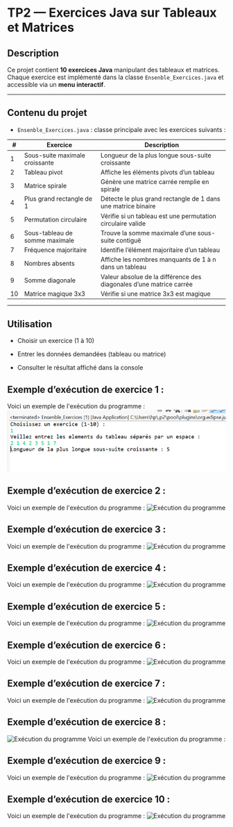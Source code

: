 # TP2 — Exercices Java sur Tableaux et Matrices

## Description
Ce projet contient **10 exercices Java** manipulant des tableaux et matrices.  
Chaque exercice est implémenté dans la classe `Ensenble_Exercices.java` et accessible via un **menu interactif**.

---

## Contenu du projet
- `Ensenble_Exercices.java` : classe principale avec les exercices suivants :

| #  | Exercice                          | Description                                           |
|----|----------------------------------|-------------------------------------------------------|
| 1  | Sous-suite maximale croissante   | Longueur de la plus longue sous-suite croissante    |
| 2  | Tableau pivot                    | Affiche les éléments pivots d’un tableau           |
| 3  | Matrice spirale                  | Génère une matrice carrée remplie en spirale       |
| 4  | Plus grand rectangle de 1        | Détecte le plus grand rectangle de 1 dans une matrice binaire |
| 5  | Permutation circulaire           | Vérifie si un tableau est une permutation circulaire valide |
| 6  | Sous-tableau de somme maximale   | Trouve la somme maximale d’une sous-suite contiguë |
| 7  | Fréquence majoritaire            | Identifie l’élément majoritaire d’un tableau       |
| 8  | Nombres absents                  | Affiche les nombres manquants de 1 à n dans un tableau |
| 9  | Somme diagonale                  | Valeur absolue de la différence des diagonales d’une matrice carrée |
| 10 | Matrice magique 3x3              | Vérifie si une matrice 3x3 est magique             |

---
## Utilisation
- Choisir un exercice (1 à 10)

- Entrer les données demandées (tableau ou matrice)

- Consulter le résultat affiché dans la console
  
## Exemple d’exécution de exercice 1 :
Voici un exemple de l'exécution du programme :
![Exécution du programme](execution_ex1.PNG)
  
## Exemple d’exécution de exercice 2 :
Voici un exemple de l'exécution du programme :
![Exécution du programme](execution.png)
  
## Exemple d’exécution de exercice 3 :
Voici un exemple de l'exécution du programme :
  ![Exécution du programme](execution.png)
  
## Exemple d’exécution de exercice 4 :
Voici un exemple de l'exécution du programme :
  ![Exécution du programme](execution.png)
  
## Exemple d’exécution de exercice 5 :
Voici un exemple de l'exécution du programme :
  ![Exécution du programme](execution.png)
  
## Exemple d’exécution de exercice 6 :
Voici un exemple de l'exécution du programme :
  ![Exécution du programme](execution.png)
  
## Exemple d’exécution de exercice 7 :
Voici un exemple de l'exécution du programme :
  ![Exécution du programme](execution.png)
  
## Exemple d’exécution de exercice 8 :
![Exécution du programme](execution.png)
Voici un exemple de l'exécution du programme :

## Exemple d’exécution de exercice 9 :
Voici un exemple de l'exécution du programme :
![Exécution du programme](execution.png)

## Exemple d’exécution de exercice 10 :
Voici un exemple de l'exécution du programme :
![Exécution du programme](execution.png)



